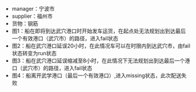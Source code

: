 - manager：宁波市
- supplier：福州市
- 货物：钢筋
- 图1：船在即将到达武穴港口时开始发车运货，在起点处无法规划出到达最后一个有效港口（武穴市）的路径，进入fail状态
- 图2：船在武穴港口延误20小时，在此情况车可以在时限内到达武穴市，由fail状态转变为run状态
- 图3：船在武穴港口延误缩减至8小时，在此情况下无法规划出到达最后一个港口（武穴市）的路径，进入fail状态
- 图4：船离开武学港口（最后一个有效港口）,进入missing状态，此次配送失败
 